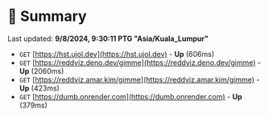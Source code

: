 # 📖 Summary
Last updated: **9/8/2024, 9:30:11 PTG "Asia/Kuala_Lumpur"**

- `GET` [https://hst.ujol.dev](https://hst.ujol.dev) - **Up** (606ms)
- `GET` [https://reddviz.deno.dev/gimme](https://reddviz.deno.dev/gimme) - **Up** (2060ms)
- `GET` [https://reddviz.amar.kim/gimme](https://reddviz.amar.kim/gimme) - **Up** (423ms)
- `GET` [https://dumb.onrender.com](https://dumb.onrender.com) - **Up** (379ms)
